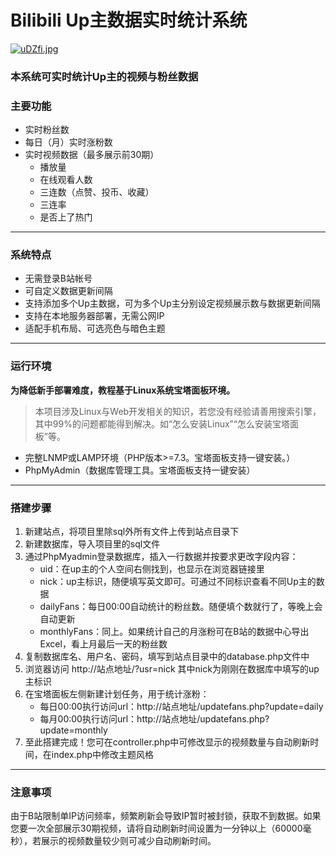 # Bilibili Up主数据实时统计系统
[![uDZfi.jpg](https://s1.328888.xyz/2022/08/05/uDZfi.jpg)](https://imgloc.com/i/uDZfi)
### 本系统可实时统计Up主的视频与粉丝数据

### 主要功能
- 实时粉丝数
- 每日（月）实时涨粉数
- 实时视频数据（最多展示前30期）
	- 播放量 
	- 在线观看人数
	- 三连数（点赞、投币、收藏）
	- 三连率
	- 是否上了热门

----

### 系统特点
- 无需登录B站帐号
- 可自定义数据更新间隔
- 支持添加多个Up主数据，可为多个Up主分别设定视频展示数与数据更新间隔
- 支持在本地服务器部署，无需公网IP
- 适配手机布局、可选亮色与暗色主题

------------



### 运行环境

**为降低新手部署难度，教程基于Linux系统宝塔面板环境。**
> 本项目涉及Linux与Web开发相关的知识，若您没有经验请善用搜索引擎，其中99%的问题都能得到解决。如“怎么安装Linux”“怎么安装宝塔面板”等。

- 完整LNMP或LAMP环境（PHP版本>=7.3。宝塔面板支持一键安装。）
- PhpMyAdmin（数据库管理工具。宝塔面板支持一键安装）

------------



### 搭建步骤

1. 新建站点，将项目里除sql外所有文件上传到站点目录下
2. 新建数据库，导入项目里的sql文件
3. 通过PhpMyadmin登录数据库，插入一行数据并按要求更改字段内容：
	 - uid：在up主的个人空间右侧找到，也显示在浏览器链接里
	 - nick：up主标识，随便填写英文即可。可通过不同标识查看不同Up主的数据
	 - dailyFans：每日00:00自动统计的粉丝数。随便填个数就行了，等晚上会自动更新
	 - monthlyFans：同上。如果统计自己的月涨粉可在B站的数据中心导出Excel，看上月最后一天的粉丝数
4. 复制数据库名、用户名、密码，填写到站点目录中的database.php文件中
5. 浏览器访问 http://站点地址/?usr=nick 其中nick为刚刚在数据库中填写的up主标识
6. 在宝塔面板左侧新建计划任务，用于统计涨粉：
	- 每日00:00执行访问url：http://站点地址/updatefans.php?update=daily 
	- 每月00:00执行访问url：http://站点地址/updatefans.php?update=monthly 
6. 至此搭建完成！您可在controller.php中可修改显示的视频数量与自动刷新时间，在index.php中修改主题风格
------------



### 注意事项
由于B站限制单IP访问频率，频繁刷新会导致IP暂时被封锁，获取不到数据。如果您要一次全部展示30期视频，请将自动刷新时间设置为一分钟以上（60000毫秒），若展示的视频数量较少则可减少自动刷新时间。
